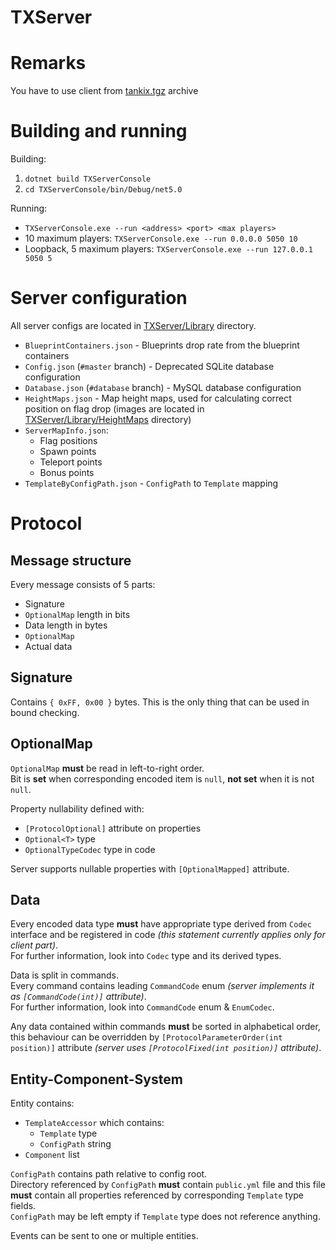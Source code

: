 # TXServer

# Remarks

You have to use client from [tankix.tgz](TXServer/StateServer/resources/StandaloneWindows/tankix.tgz) archive

# Building and running

Building:

1. `dotnet build TXServerConsole`
2. `cd TXServerConsole/bin/Debug/net5.0`

Running:

- `TXServerConsole.exe --run <address> <port> <max players>`
- 10 maximum players: `TXServerConsole.exe --run 0.0.0.0 5050 10`
- Loopback, 5 maximum players: `TXServerConsole.exe --run 127.0.0.1 5050 5`

# Server configuration

All server configs are located in [TXServer/Library](TXServer/Library) directory.  

- `BlueprintContainers.json` - Blueprints drop rate from the blueprint containers
- `Config.json` (`#master` branch) - Deprecated SQLite database configuration
- `Database.json` (`#database` branch) - MySQL database configuration
- `HeightMaps.json` - Map height maps, used for calculating correct position on flag drop (images are located in [TXServer/Library/HeightMaps](TXServer/Library/HeightMaps) directory)
- `ServerMapInfo.json`:
  * Flag positions
  * Spawn points
  * Teleport points
  * Bonus points
- `TemplateByConfigPath.json` - `ConfigPath` to `Template` mapping

# Protocol

## Message structure

Every message consists of 5 parts:

- Signature
- `OptionalMap` length in bits
- Data length in bytes
- `OptionalMap`
- Actual data

## Signature

Contains `{ 0xFF, 0x00 }` bytes. This is the only thing that can be used in bound checking.

## OptionalMap

`OptionalMap` **must** be read in left-to-right order.  
Bit is **set** when corresponding encoded item is `null`, **not set** when it is not `null`.

Property nullability defined with:

- `[ProtocolOptional]` attribute on properties
- `Optional<T>` type
- `OptionalTypeCodec` type in code

Server supports nullable properties with `[OptionalMapped]` attribute.  

## Data

Every encoded data type **must** have appropriate type derived from `Codec` interface and be registered in code *(this statement currently applies only for client part)*.  
For further information, look into `Codec` type and its derived types.  

Data is split in commands.  
Every command contains leading `CommandCode` enum *(server implements it as `[CommandCode(int)]` attribute)*.  
For further information, look into `CommandCode` enum & `EnumCodec`.  

Any data contained within commands **must** be sorted in alphabetical order, this behaviour can be overridden by `[ProtocolParameterOrder(int position)]` attribute *(server uses `[ProtocolFixed(int position)]` attribute)*.

## Entity-Component-System

Entity contains:

- `TemplateAccessor` which contains:
  - `Template` type
  - `ConfigPath` string
- `Component` list

`ConfigPath` contains path relative to config root.  
Directory referenced by `ConfigPath` **must** contain `public.yml` file and this file **must** contain all properties referenced by corresponding `Template` type fields.  
`ConfigPath` may be left empty if `Template` type does not reference anything.  

Events can be sent to one or multiple entities.
